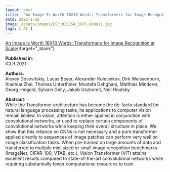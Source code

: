 ```yaml
---
layout: post
title:  "An Image Is Worth 16X16 Words: Transformers for Image Recognition at Scale"
date: 2022-1-16
image: assets/images/ESP_025154_1975_000011.jpg
tags: [ AI ]
---
```


[An Image Is Worth 16X16 Words: Transformers for Image Recognition at Scale](https://arxiv.org/pdf/2010.11929.pdf){:target="_blank"}

**Published in**:   
ICLR 2021

**Authors**:   
Alexey Dosovitskiy, Lucas Beyer, Alexander Kolesnikov, Dirk Weissenborn, Xiaohua Zhai, Thomas Unterthiner, Mostafa Dehghani, Matthias Minderer, Georg Heigold, Sylvain Gelly, Jakob Uszkoreit, Neil Houlsby  

**Abstract**:   
While the Transformer architecture has become the de-facto standard for natural language processing tasks, its applications to computer vision remain limited. In vision, attention is either applied in conjunction with convolutional networks, or used to replace certain components of convolutional networks while keeping their overall structure in place. We show that this reliance on CNNs is not necessary and a pure transformer applied directly to sequences of image patches can perform very well on image classification tasks. When pre-trained on large amounts of data and transferred to multiple mid-sized or small image recognition benchmarks (ImageNet, CIFAR-100, VTAB, etc.), Vision Transformer (ViT) attains excellent results compared to state-of-the-art convolutional networks while requiring substantially fewer computational resources to train. 